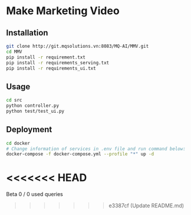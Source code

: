 **<h1>Make Marketing Video</h1>**

## Installation
```bash
git clone http://git.mqsolutions.vn:8083/MQ-AI/MMV.git
cd MMV
pip install -r requirement.txt
pip install -r requirements_serving.txt
pip install -r requirements_ui.txt
```

## Usage
```bash
cd src
python controller.py
python test/test_ui.py
```

## Deployment

```bash
cd docker
# Change information of services in .env file and run command below:
docker-compose -f docker-compose.yml --profile "*" up -d
```
<<<<<<< HEAD
=======
Beta
0 / 0
used queries
>>>>>>> e3387cf (Update README.md)
